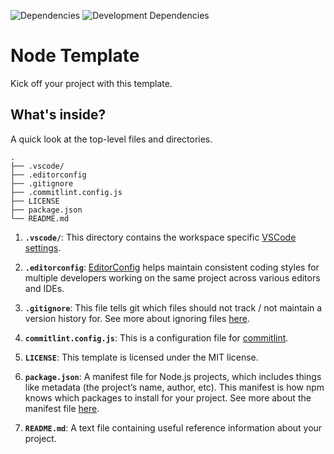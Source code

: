 ![Dependencies](https://david-dm.org/rdarida/node-template/status.svg) ![Development Dependencies](https://david-dm.org/rdarida/node-template/dev-status.svg)

# Node Template

Kick off your project with this template.

## What's inside?

A quick look at the top-level files and directories.

    .
    ├── .vscode/
    ├── .editorconfig
    ├── .gitignore
    ├── .commitlint.config.js
    ├── LICENSE
    ├── package.json
    └── README.md

1. **`.vscode/`**: This directory contains the workspace specific [VSCode settings](https://code.visualstudio.com/docs/getstarted/settings).

2. **`.editorconfig`**: [EditorConfig](https://editorconfig-specification.readthedocs.io/en/latest/#supported-pairs) helps maintain consistent coding styles for multiple developers working on the same project across various editors and IDEs.

3. **`.gitignore`**: This file tells git which files should not track / not maintain a version history for. See more about ignoring files [here](https://help.github.com/articles/ignoring-files/).

4. **`commitlint.config.js`**: This is a configuration file for [commitlint](https://commitlint.js.org/).

5. **`LICENSE`**: This template is licensed under the MIT license.

6. **`package.json`**: A manifest file for Node.js projects, which includes things like metadata (the project’s name, author, etc). This manifest is how npm knows which packages to install for your project. See more about the manifest file [here](https://docs.npmjs.com/cli/v6/configuring-npm/package-json).

7. **`README.md`**: A text file containing useful reference information about your project.
